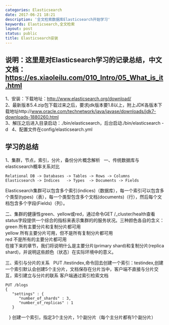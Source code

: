 ```yaml
---
categories: Elasticsearch
date: 2017-06-21 18:21
description: '全文检索数据库Elasticsearch开始学习'
keywords: Elasticsearch,全文检索
layout: post
status: public
title: Elasticsearch安装
---
```


## 说明：这里是对Elasticsearch学习的记录总结，中文文档：https://es.xiaoleilu.com/010_Intro/05_What_is_it.html  
1、安装：下载地址：http://www.elasticsearch.org/download/  
2、最新版本5.4.zip包下载过来之后，要求jdk版本要1.8以上，附上JDK各版本下载地址http://www.oracle.com/technetwork/java/javase/downloads/jdk7-downloads-1880260.html  
3、解压之后进入目录启动：./bin/elasticsearch，后台启动./bin/elasticsearch -d  
4、配置文件在config/elasticsearch.yml  


## 学习的总结  
1、集群，节点，索引，分片，备份分片概念解析  
一、传统数据库与elasticsearch概率关系对比  
    
    Relational DB -> Databases -> Tables -> Rows -> Columns
    Elasticsearch -> Indices   -> Types  -> Documents -> Fields

Elasticsearch集群可以包含多个索引(indices)（数据库），每一个索引可以包含多个类型(types)（表），每一个类型包含多个文档(documents)（行），然后每个文档包含多个字段(Fields)（列）。

二、集群的健康性green、yellow或red，通过命令GET /_cluster/health查看  
status字段提供一个综合的指标来表示集群的的服务状况。三种颜色各自的含义：  
green	所有主要分片和复制分片都可用  
yellow	所有主要分片可用，但不是所有复制分片都可用  
red	不是所有的主要分片都可用  
在接下来的章节，我们将说明什么是主要分片(primary shard)和复制分片(replica shard)，并说明这些颜色（状态）在实际环境中的意义。  

三、索引与分片的关系  
PUT /testindex,命令回去创建一个索引：testindex,创建一个索引默认会创建5个主分片，文档保存在分片当中，客户端不直接与分片交互，索引建立与分片的联系
客户端通过索引检索文档  

    PUT /blogs
    {
       "settings" : {
          "number_of_shards" : 3,
          "number_of_replicas" : 1
       }
    }
创建一个索引，指定3个主分片，1个副分片（每个主分片都有1个副分片）  
